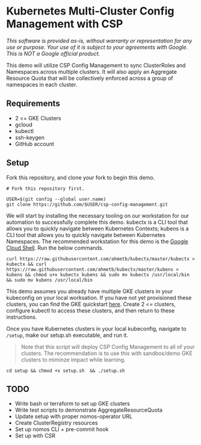 # Kubernetes Multi-Cluster Config Management with CSP

_This software is provided as-is, without warranty or representation for any use or purpose. Your use of it is subject to your agreements with Google. This is NOT a Google official product._


This demo will utilize CSP Config Management to sync ClusterRoles and Namespaces across multiple clusters. It will also apply an Aggregate Resource Quota that will be collectively enforced across a group of namespaces in each cluster.

## Requirements

* 2 <= GKE Clusters
* gcloud
* kubectl
* ssh-keygen
* GitHub account

## Setup

Fork this repository, and clone your fork to begin this demo.
```
# Fork this repository first.

USER=$(git config --global user.name)
git clone https://github.com/$USER/csp-config-management.git
```

We will start by installing the necessary tooling on our workstation for our automation to successfully complete this demo. kubectx is a CLI tool that allows you to quickly navigate between Kubernetes Contexts; kubens is a CLI tool that allows you to quickly navigate between Kubernetes Namespaces. The recommended workstation for this demo is the [Google Cloud Shell](https://cloud.google.com/shell/docs/). Run the below commands.

```
curl https://raw.githubusercontent.com/ahmetb/kubectx/master/kubectx > kubectx && curl https://raw.githubusercontent.com/ahmetb/kubectx/master/kubens > kubens && chmod u+x kubectx kubens && sudo mv kubectx /usr/local/bin && sudo mv kubens /usr/local/bin
```

This demo assumes you already have multiple GKE clusters in your kubeconfig on your local worksation. If you have not yet provisioned these clusters, you can find the GKE quickstart [here](https://cloud.google.com/kubernetes-engine/docs/quickstart). Create 2 <= clusters, configure kubectl to access these clusters, and then return to these instructions.

Once you have Kubernetes clusters in your local kubeconfig, navigate to `/setup`, make our setup.sh executable, and run it. 

> Note that this script will deploy CSP Config Management to all of your clusters. The recommendation is to use this with sandbox/demo GKE clusters to miminze impact while learning.

```
cd setup && chmod +x setup.sh  && ./setup.sh
```

## TODO
* Write bash or terraform to set up GKE clusters
* Write test scripts to demonstrate AggregateResourceQuota
* Update setup with proper nomos-operator URL
* Create ClusterRegistry resources
* Set up nomos CLI + pre-commit hook
* Set up with CSR